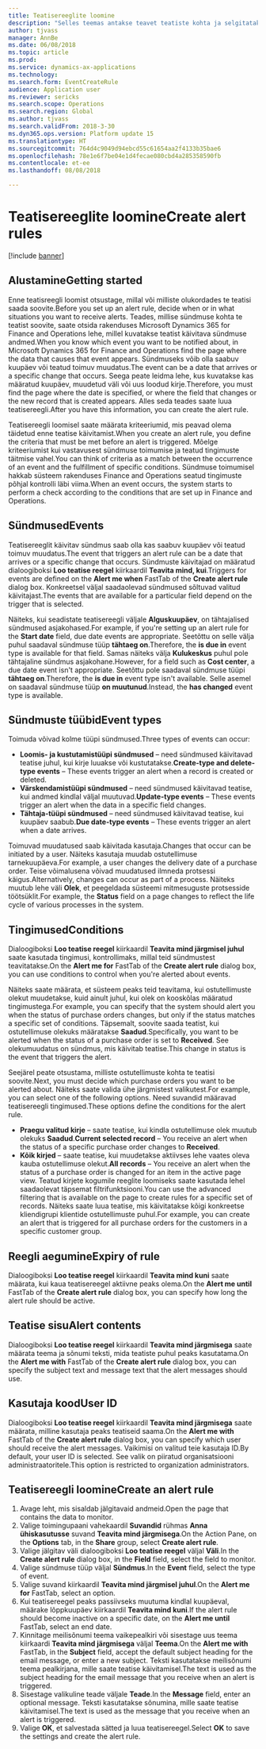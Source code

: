 ```yaml
---
title: Teatisereeglite loomine
description: "Selles teemas antakse teavet teatiste kohta ja selgitatakse, kuidas luua teatisereeglit selliselt, et saaksite teavitusi selliste sündmuste kohta nagu saabuv kuupäev või konkreetne muudatus."
author: tjvass
manager: AnnBe
ms.date: 06/08/2018
ms.topic: article
ms.prod: 
ms.service: dynamics-ax-applications
ms.technology: 
ms.search.form: EventCreateRule
audience: Application user
ms.reviewer: sericks
ms.search.scope: Operations
ms.search.region: Global
ms.author: tjvass
ms.search.validFrom: 2018-3-30
ms.dyn365.ops.version: Platform update 15
ms.translationtype: HT
ms.sourcegitcommit: 764d4c9049d94ebcd55c61654aa2f4133b35bae6
ms.openlocfilehash: 78e1e6f7be04e1d4fecae080cbd4a285358590fb
ms.contentlocale: et-ee
ms.lasthandoff: 08/08/2018

---
```


# <a name="create-alert-rules"></a><span data-ttu-id="95b52-103">Teatisereeglite loomine</span><span class="sxs-lookup"><span data-stu-id="95b52-103">Create alert rules</span></span>

[!include [banner](../includes/banner.md)]

## <a name="getting-started"></a><span data-ttu-id="95b52-104">Alustamine</span><span class="sxs-lookup"><span data-stu-id="95b52-104">Getting started</span></span>
<span data-ttu-id="95b52-105">Enne teatisreegli loomist otsustage, millal või milliste olukordades te teatisi saada soovite.</span><span class="sxs-lookup"><span data-stu-id="95b52-105">Before you set up an alert rule, decide when or in what situations you want to receive alerts.</span></span> <span data-ttu-id="95b52-106">Teades, millise sündmuse kohta te teatist soovite, saate otsida rakenduses Microsoft Dynamics 365 for Finance and Operations lehe, millel kuvatakse teatist käivitava sündmuse andmed.</span><span class="sxs-lookup"><span data-stu-id="95b52-106">When you know which event you want to be notified about, in Microsoft Dynamics 365 for Finance and Operations find the page where the data that causes that event appears.</span></span> <span data-ttu-id="95b52-107">Sündmuseks võib olla saabuv kuupäev või teatud toimuv muudatus.</span><span class="sxs-lookup"><span data-stu-id="95b52-107">The event can be a date that arrives or a specific change that occurs.</span></span> <span data-ttu-id="95b52-108">Seega peate leidma lehe, kus kuvatakse kas määratud kuupäev, muudetud väli või uus loodud kirje.</span><span class="sxs-lookup"><span data-stu-id="95b52-108">Therefore, you must find the page where the date is specified, or where the field that changes or the new record that is created appears.</span></span> <span data-ttu-id="95b52-109">Alles seda teades saate luua teatisereegli.</span><span class="sxs-lookup"><span data-stu-id="95b52-109">After you have this information, you can create the alert rule.</span></span>

<span data-ttu-id="95b52-110">Teatisereegli loomisel saate määrata kriteeriumid, mis peavad olema täidetud enne teatise käivitamist.</span><span class="sxs-lookup"><span data-stu-id="95b52-110">When you create an alert rule, you define the criteria that must be met before an alert is triggered.</span></span> <span data-ttu-id="95b52-111">Mõelge kriteeriumist kui vastavusest sündmuse toimumise ja teatud tingimuste täitmise vahel.</span><span class="sxs-lookup"><span data-stu-id="95b52-111">You can think of criteria as a match between the occurrence of an event and the fulfillment of specific conditions.</span></span> <span data-ttu-id="95b52-112">Sündmuse toimumisel hakkab süsteem rakenduses Finance and Operations seatud tingimuste põhjal kontrolli läbi viima.</span><span class="sxs-lookup"><span data-stu-id="95b52-112">When an event occurs, the system starts to perform a check according to the conditions that are set up in Finance and Operations.</span></span>

## <a name="events"></a><span data-ttu-id="95b52-113">Sündmused</span><span class="sxs-lookup"><span data-stu-id="95b52-113">Events</span></span>
<span data-ttu-id="95b52-114">Teatisereeglit käivitav sündmus saab olla kas saabuv kuupäev või teatud toimuv muudatus.</span><span class="sxs-lookup"><span data-stu-id="95b52-114">The event that triggers an alert rule can be a date that arrives or a specific change that occurs.</span></span> <span data-ttu-id="95b52-115">Sündmuste käivitajad on määratud dialoogiboksi **Loo teatise reegel** kiirkaardil **Teavita mind, kui**.</span><span class="sxs-lookup"><span data-stu-id="95b52-115">Triggers for events are defined on the **Alert me when** FastTab of the **Create alert rule** dialog box.</span></span> <span data-ttu-id="95b52-116">Konkreetsel väljal saadaolevad sündmused sõltuvad valitud käivitajast.</span><span class="sxs-lookup"><span data-stu-id="95b52-116">The events that are available for a particular field depend on the trigger that is selected.</span></span>

<span data-ttu-id="95b52-117">Näiteks, kui seadistate teatisereegli väljale **Alguskuupäev**, on tähtajalised sündmused asjakohased.</span><span class="sxs-lookup"><span data-stu-id="95b52-117">For example, if you're setting up an alert rule for the **Start date** field, due date events are appropriate.</span></span> <span data-ttu-id="95b52-118">Seetõttu on selle välja puhul saadaval sündmuse tüüp **tähtaeg on**.</span><span class="sxs-lookup"><span data-stu-id="95b52-118">Therefore, the **is due in** event type is available for that field.</span></span> <span data-ttu-id="95b52-119">Samas näiteks välja **Kulukeskus** puhul pole tähtajaline sündmus asjakohane.</span><span class="sxs-lookup"><span data-stu-id="95b52-119">However, for a field such as **Cost center**, a due date event isn't appropriate.</span></span> <span data-ttu-id="95b52-120">Seetõttu pole saadaval sündmuse tüüpi **tähtaeg on**.</span><span class="sxs-lookup"><span data-stu-id="95b52-120">Therefore, the **is due in** event type isn't available.</span></span> <span data-ttu-id="95b52-121">Selle asemel on saadaval sündmuse tüüp **on muutunud**.</span><span class="sxs-lookup"><span data-stu-id="95b52-121">Instead, the **has changed** event type is available.</span></span>

## <a name="event-types"></a><span data-ttu-id="95b52-122">Sündmuste tüübid</span><span class="sxs-lookup"><span data-stu-id="95b52-122">Event types</span></span>
<span data-ttu-id="95b52-123">Toimuda võivad kolme tüüpi sündmused.</span><span class="sxs-lookup"><span data-stu-id="95b52-123">Three types of events can occur:</span></span>

- <span data-ttu-id="95b52-124">**Loomis- ja kustutamistüüpi sündmused** – need sündmused käivitavad teatise juhul, kui kirje luuakse või kustutatakse.</span><span class="sxs-lookup"><span data-stu-id="95b52-124">**Create-type and delete-type events** – These events trigger an alert when a record is created or deleted.</span></span>
- <span data-ttu-id="95b52-125">**Värskendamistüüpi sündmused** – need sündmused käivitavad teatise, kui andmed kindlal väljal muutuvad.</span><span class="sxs-lookup"><span data-stu-id="95b52-125">**Update-type events** – These events trigger an alert when the data in a specific field changes.</span></span>
- <span data-ttu-id="95b52-126">**Tähtaja-tüüpi sündmused** – need sündmused käivitavad teatise, kui kuupäev saabub.</span><span class="sxs-lookup"><span data-stu-id="95b52-126">**Due date-type events** – These events trigger an alert when a date arrives.</span></span>
    
<span data-ttu-id="95b52-127">Toimuvad muudatused saab käivitada kasutaja.</span><span class="sxs-lookup"><span data-stu-id="95b52-127">Changes that occur can be initiated by a user.</span></span> <span data-ttu-id="95b52-128">Näiteks kasutaja muudab ostutellimuse tarnekuupäeva.</span><span class="sxs-lookup"><span data-stu-id="95b52-128">For example, a user changes the delivery date of a purchase order.</span></span> <span data-ttu-id="95b52-129">Teise võimalusena võivad muudatused ilmneda protsessi käigus.</span><span class="sxs-lookup"><span data-stu-id="95b52-129">Alternatively, changes can occur as part of a process.</span></span> <span data-ttu-id="95b52-130">Näiteks muutub lehe väli **Olek**, et peegeldada süsteemi mitmesuguste protsesside töötsüklit.</span><span class="sxs-lookup"><span data-stu-id="95b52-130">For example, the **Status** field on a page changes to reflect the life cycle of various processes in the system.</span></span>

## <a name="conditions"></a><span data-ttu-id="95b52-131">Tingimused</span><span class="sxs-lookup"><span data-stu-id="95b52-131">Conditions</span></span>
<span data-ttu-id="95b52-132">Dialoogiboksi **Loo teatise reegel** kiirkaardil **Teavita mind järgmisel juhul** saate kasutada tingimusi, kontrollimaks, millal teid sündmustest teavitatakse.</span><span class="sxs-lookup"><span data-stu-id="95b52-132">On the **Alert me for** FastTab of the **Create alert rule** dialog box, you can use conditions to control when you're alerted about events.</span></span>

<span data-ttu-id="95b52-133">Näiteks saate määrata, et süsteem peaks teid teavitama, kui ostutellimuste olekut muudetakse, kuid ainult juhul, kui olek on kooskõlas määratud tingimustega.</span><span class="sxs-lookup"><span data-stu-id="95b52-133">For example, you can specify that the system should alert you when the status of purchase orders changes, but only if the status matches a specific set of conditions.</span></span> <span data-ttu-id="95b52-134">Täpsemalt, soovite saada teatist, kui ostutellimuse olekuks määratakse **Saadud**.</span><span class="sxs-lookup"><span data-stu-id="95b52-134">Specifically, you want to be alerted when the status of a purchase order is set to **Received**.</span></span> <span data-ttu-id="95b52-135">See olekumuudatus on sündmus, mis käivitab teatise.</span><span class="sxs-lookup"><span data-stu-id="95b52-135">This change in status is the event that triggers the alert.</span></span>

<span data-ttu-id="95b52-136">Seejärel peate otsustama, milliste ostutellimuste kohta te teatisi soovite.</span><span class="sxs-lookup"><span data-stu-id="95b52-136">Next, you must decide which purchase orders you want to be alerted about.</span></span> <span data-ttu-id="95b52-137">Näiteks saate valida ühe järgmistest valikutest.</span><span class="sxs-lookup"><span data-stu-id="95b52-137">For example, you can select one of the following options.</span></span> <span data-ttu-id="95b52-138">Need suvandid määravad teatisereegli tingimused.</span><span class="sxs-lookup"><span data-stu-id="95b52-138">These options define the conditions for the alert rule.</span></span>

- <span data-ttu-id="95b52-139">**Praegu valitud kirje** – saate teatise, kui kindla ostutellimuse olek muutub olekuks **Saadud**.</span><span class="sxs-lookup"><span data-stu-id="95b52-139">**Current selected record** – You receive an alert when the status of a specific purchase order changes to **Received**.</span></span>
- <span data-ttu-id="95b52-140">**Kõik kirjed** – saate teatise, kui muudetakse aktiivses lehe vaates oleva kauba ostutellimuse olekut.</span><span class="sxs-lookup"><span data-stu-id="95b52-140">**All records** – You receive an alert when the status of a purchase order is changed for an item in the active page view.</span></span> <span data-ttu-id="95b52-141">Teatud kirjete kogumile reeglite loomiseks saate kasutada lehel saadaolevat täpsemat filtrifunktsiooni.</span><span class="sxs-lookup"><span data-stu-id="95b52-141">You can use the advanced filtering that is available on the page to create rules for a specific set of records.</span></span> <span data-ttu-id="95b52-142">Näiteks saate luua teatise, mis käivitatakse kõigi konkreetse kliendigrupi klientide ostutellimuste puhul.</span><span class="sxs-lookup"><span data-stu-id="95b52-142">For example, you can create an alert that is triggered for all purchase orders for the customers in a specific customer group.</span></span>
    
## <a name="expiry-of-rule"></a><span data-ttu-id="95b52-143">Reegli aegumine</span><span class="sxs-lookup"><span data-stu-id="95b52-143">Expiry of rule</span></span>
<span data-ttu-id="95b52-144">Dialoogiboksi **Loo teatise reegel** kiirkaardil **Teavita mind kuni** saate määrata, kui kaua teatisereegel aktiivne peaks olema.</span><span class="sxs-lookup"><span data-stu-id="95b52-144">On the **Alert me until** FastTab of the **Create alert rule** dialog box, you can specify how long the alert rule should be active.</span></span>

## <a name="alert-contents"></a><span data-ttu-id="95b52-145">Teatise sisu</span><span class="sxs-lookup"><span data-stu-id="95b52-145">Alert contents</span></span>
<span data-ttu-id="95b52-146">Dialoogiboksi **Loo teatise reegel** kiirkaardil **Teavita mind järgmisega** saate määrata teema ja sõnumi teksti, mida teatiste puhul peaks kasutatama.</span><span class="sxs-lookup"><span data-stu-id="95b52-146">On the **Alert me with** FastTab of the **Create alert rule** dialog box, you can specify the subject text and message text that the alert messages should use.</span></span>

## <a name="user-id"></a><span data-ttu-id="95b52-147">Kasutaja kood</span><span class="sxs-lookup"><span data-stu-id="95b52-147">User ID</span></span>
<span data-ttu-id="95b52-148">Dialoogiboksi **Loo teatise reegel** kiirkaardil **Teavita mind järgmisega** saate määrata, milline kasutaja peaks teatiseid saama.</span><span class="sxs-lookup"><span data-stu-id="95b52-148">On the **Alert me with** FastTab of the **Create alert rule** dialog box, you can specify which user should receive the alert messages.</span></span> <span data-ttu-id="95b52-149">Vaikimisi on valitud teie kasutaja ID.</span><span class="sxs-lookup"><span data-stu-id="95b52-149">By default, your user ID is selected.</span></span> <span data-ttu-id="95b52-150">See valik on piiratud organisatsiooni administraatoritele.</span><span class="sxs-lookup"><span data-stu-id="95b52-150">This option is restricted to organization administrators.</span></span>

## <a name="create-an-alert-rule"></a><span data-ttu-id="95b52-151">Teatisereegli loomine</span><span class="sxs-lookup"><span data-stu-id="95b52-151">Create an alert rule</span></span>
1. <span data-ttu-id="95b52-152">Avage leht, mis sisaldab jälgitavaid andmeid.</span><span class="sxs-lookup"><span data-stu-id="95b52-152">Open the page that contains the data to monitor.</span></span>
2. <span data-ttu-id="95b52-153">Valige toimingupaani vahekaardil **Suvandid** rühmas **Anna ühiskasutusse** suvand **Teavita mind järgmisega**.</span><span class="sxs-lookup"><span data-stu-id="95b52-153">On the Action Pane, on the **Options** tab, in the **Share** group, select **Create alert rule**.</span></span>
3. <span data-ttu-id="95b52-154">Valige jälgitav väli dialoogiboksi **Loo teatise reegel** väljal **Väli**.</span><span class="sxs-lookup"><span data-stu-id="95b52-154">In the **Create alert rule** dialog box, in the **Field** field, select the field to monitor.</span></span>
4. <span data-ttu-id="95b52-155">Valige sündmuse tüüp väljal **Sündmus**.</span><span class="sxs-lookup"><span data-stu-id="95b52-155">In the **Event** field, select the type of event.</span></span>
5. <span data-ttu-id="95b52-156">Valige suvand kiirkaardil **Teavita mind järgmisel juhul**.</span><span class="sxs-lookup"><span data-stu-id="95b52-156">On the **Alert me for** FastTab, select an option.</span></span>
6. <span data-ttu-id="95b52-157">Kui teatisereegel peaks passiivseks muutuma kindlal kuupäeval, määrake lõppkuupäev kiirkaardil **Teavita mind kuni**.</span><span class="sxs-lookup"><span data-stu-id="95b52-157">If the alert rule should become inactive on a specific date, on the **Alert me until** FastTab, select an end date.</span></span>
7. <span data-ttu-id="95b52-158">Kinnitage meilisõnumi teema vaikepealkiri või sisestage uus teema kiirkaardi **Teavita mind järgmisega** väljal **Teema**.</span><span class="sxs-lookup"><span data-stu-id="95b52-158">On the **Alert me with** FastTab, in the **Subject** field, accept the default subject heading for the email message, or enter a new subject.</span></span> <span data-ttu-id="95b52-159">Teksti kasutatakse meilisõnumi teema pealkirjana, mille saate teatise käivitamisel.</span><span class="sxs-lookup"><span data-stu-id="95b52-159">The text is used as the subject heading for the email message that you receive when an alert is triggered.</span></span>
8. <span data-ttu-id="95b52-160">Sisestage valikuline teade väljale **Teade**.</span><span class="sxs-lookup"><span data-stu-id="95b52-160">In the **Message** field, enter an optional message.</span></span> <span data-ttu-id="95b52-161">Teksti kasutatakse sõnumina, mille saate teatise käivitamisel.</span><span class="sxs-lookup"><span data-stu-id="95b52-161">The text is used as the message that you receive when an alert is triggered.</span></span>
9. <span data-ttu-id="95b52-162">Valige **OK**, et salvestada sätted ja luua teatisereegel.</span><span class="sxs-lookup"><span data-stu-id="95b52-162">Select **OK** to save the settings and create the alert rule.</span></span>

